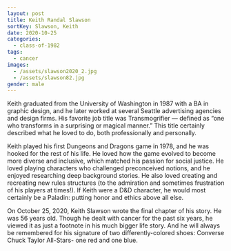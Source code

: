 ```yaml
---
layout: post
title: Keith Randal Slawson
sortKey: Slawson, Keith
date: 2020-10-25
categories:
  - class-of-1982
tags:
  - cancer
images:
  - /assets/slawson2020_2.jpg
  - /assets/slawson82.jpg
gender: male
---
```


Keith graduated from the University of Washington in 1987 with a BA in graphic design, and he later worked at several Seattle advertising agencies and design firms. His favorite job title was Transmogrifier — defined as “one who transforms in a surprising or magical manner.” This title certainly described what he loved to do, both professionally and personally.

Keith played his first Dungeons and Dragons game in 1978, and he was hooked for the rest of his life. He loved how the game evolved to become more diverse and inclusive, which matched his passion for social justice. He loved playing characters who challenged preconceived notions, and he enjoyed researching deep background stories. He also loved creating and recreating new rules structures (to the admiration and sometimes frustration of his players at times!). If Keith were a D&D character, he would most certainly be a Paladin: putting honor and ethics above all else.

On October 25, 2020, Keith Slawson wrote the final chapter of his story. He was 56 years old. Though he dealt with cancer for the past six years, he viewed it as just a footnote in his much bigger life story. And he will always be remembered for his signature of two differently-colored shoes: Converse Chuck Taylor All-Stars- one red and one blue.
